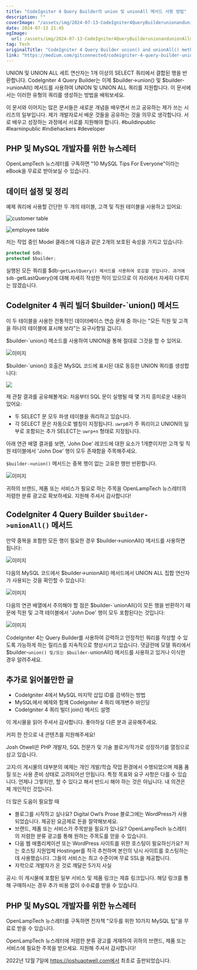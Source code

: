```yaml
---
title: "CodeIgniter 4 Query Builder의 union 및 unionAll 메서드 사용 방법"
description: ""
coverImage: "/assets/img/2024-07-13-CodeIgniter4QueryBuilderunionandunionAllmethods_0.png"
date: 2024-07-13 21:45
ogImage: 
  url: /assets/img/2024-07-13-CodeIgniter4QueryBuilderunionandunionAllmethods_0.png
tag: Tech
originalTitle: "CodeIgniter 4 Query Builder union() and unionAll() methods"
link: "https://medium.com/gitconnected/codeigniter-4-query-builder-union-and-unionall-methods-de00668e785c"
---
```



UNION 및 UNION ALL 세트 연산자는 1개 이상의 SELECT 쿼리에서 결합된 행을 반환합니다. CodeIgniter 4 Query Builder는 이제 $builder->union() 및 $builder->unionAll() 메서드를 사용하여 UNION 및 UNION ALL 쿼리를 지원합니다. 이 문서에서는 이러한 유형의 쿼리를 생성하는 방법을 배워보세요.

이 문서와 이어지는 많은 문서들은 새로운 개념을 배우면서 쓰고 공유하는 제가 쓰는 시리즈의 일부입니다. 제가 개발자로서 배운 것들을 공유하는 것을 의무로 생각합니다. 서로 배우고 성장하는 과정에서 서로를 지원해야 합니다. #buildinpublic #learninpublic #indiehackers #developer

## PHP 및 MySQL 개발자를 위한 뉴스레터

OpenLampTech 뉴스레터를 구독하면 "10 MySQL Tips For Everyone"이라는 eBook을 무료로 받아보실 수 있습니다.

<div class="content-ad"></div>

## 데이터 설정 및 정리

예제 쿼리에 사용할 간단한 두 개의 테이블, 고객 및 직원 테이블을 사용하고 있어요:

![customer table](/assets/img/2024-07-13-CodeIgniter4QueryBuilderunionandunionAllmethods_0.png)

![employee table](/assets/img/2024-07-13-CodeIgniter4QueryBuilderunionandunionAllmethods_1.png)

<div class="content-ad"></div>

저는 작업 중인 Model 클래스에 다음과 같은 2개의 보호된 속성을 가지고 있습니다:

```js
protected $db;
protected $builder;
```

실행된 모든 쿼리를 $db-`getLastQuery() 메서드를 사용하여 로깅할 것입니다. 과거에 $db-`getLastQuery()에 대해 자세히 작성한 적이 있으므로 이 자리에서 자세히 다루지는 않겠습니다.

## CodeIgniter 4 쿼리 빌더 $builder-`union() 메서드

<div class="content-ad"></div>

이 두 테이블을 사용한 전통적인 데이터베이스 연습 문제 중 하나는 "모든 직원 및 고객을 하나의 테이블에 표시해 보라"는 요구사항일 겁니다.

$builder-`union() 메소드를 사용하여 UNION을 통해 절대로 그것을 할 수 있어요.

![이미지](/assets/img/2024-07-13-CodeIgniter4QueryBuilderunionandunionAllmethods_2.png)

$builder-`union() 호출은 MySQL 코드에 표시된 대로 동등한 UNION 쿼리를 생성합니다:

<div class="content-ad"></div>

<img src="/assets/img/2024-07-13-CodeIgniter4QueryBuilderunionandunionAllmethods_3.png" />

제 관찰 결과를 공유해볼게요:
처음부터 SQL 문이 실행될 때 몇 가지 흥미로운 내용이 있어요:

- 두 SELECT 문 모두 파생 테이블을 쿼리하고 있습니다.
- 각 SELECT 문은 자동으로 별칭이 지정됩니다. `uwrp0`가 주 쿼리이고 UNION의 일부로 포함되는 추가 SELECT는 `uwrp+n` 형태로 지정됩니다.

아래 연관 배열 결과를 보면, 'John Doe' 레코드에 대한 요소가 1개뿐이지만 고객 및 직원 테이블에서 'John Doe' 행이 모두 존재함을 주목해주세요.

<div class="content-ad"></div>

`$builder->union()` 메서드는 중복 행이 없는 고유한 행만 반환합니다.

![이미지](/assets/img/2024-07-13-CodeIgniter4QueryBuilderunionandunionAllmethods_4.png)

귀하의 브랜드, 제품 또는 서비스가 필요로 하는 주목을 OpenLampTech 뉴스레터의 저렴한 분류 광고로 확보하세요. 지원해 주셔서 감사합니다!

## CodeIgniter 4 Query Builder `$builder->unionAll()` 메서드

<div class="content-ad"></div>

만약 중복을 포함한 모든 행이 필요한 경우 $builder->unionAll() 메서드를 사용하면 됩니다:

![이미지](/assets/img/2024-07-13-CodeIgniter4QueryBuilderunionandunionAllmethods_5.png)

다음의 MySQL 코드에서 $builder->unionAll() 메서드에서 UNION ALL 집합 연산자가 사용되는 것을 확인할 수 있습니다:

![이미지](/assets/img/2024-07-13-CodeIgniter4QueryBuilderunionandunionAllmethods_6.png)

<div class="content-ad"></div>

다음의 연관 배열에서 주의해야 할 점은 $builder-`unionAll()이 모든 행을 반환하기 때문에 직원 및 고객 테이블에서 'John Doe' 행이 모두 포함된다는 것입니다:

![이미지](/assets/img/2024-07-13-CodeIgniter4QueryBuilderunionandunionAllmethods_7.png)

CodeIgniter 4는 Query Builder를 사용하여 강력하고 안정적인 쿼리를 작성할 수 있도록 가능하게 하는 릴리스를 지속적으로 향상시키고 있습니다. 댓글란에 모델 쿼리에서 $builder-`union() 및/또는 $builder-`unionAll() 메서드를 사용하고 있거나 이식한 경우 알려주세요.

## 추가로 읽어볼만한 글

<div class="content-ad"></div>

- CodeIgniter 4에서 MySQL 마지막 삽입 ID를 검색하는 방법
- MySQL에서 예제와 함께 CodeIgniter 4 쿼리 매개변수 바인딩
- CodeIgniter 4 쿼리 빌더 join() 메서드 설명

이 게시물을 읽어 주셔서 감사합니다. 좋아하실 다른 분과 공유해주세요.

커피 한 잔으로 내 콘텐츠를 지원해주세요!

Josh Otwell은 PHP 개발자, SQL 전문가 및 기술 블로거/작가로 성장하기를 열정으로 삼고 있습니다.

<div class="content-ad"></div>

고지:이 게시물의 대부분의 예제는 개인 개발/학습 작업 환경에서 수행되었으며 제품 품질 또는 사용 준비 상태로 고려되어선 안됩니다. 특정 목표와 요구 사항은 다를 수 있습니다. 언제나 그렇지만, 할 수 있다고 해서 반드시 해야 하는 것은 아닙니다. 내 의견은 제 개인적인 것입니다.

더 많은 도움이 필요할 때

- 블로그를 시작하고 싶나요? Digital Owl’s Prose 블로그에는 WordPress가 사용되었습니다. 제공된 요금제로 돈을 절약해보세요.
- 브랜드, 제품 또는 서비스가 주목받을 필요가 있나요? OpenLampTech 뉴스레터의 저렴한 분류 광고를 통해 원하는 주목도를 얻을 수 있습니다.
- 다음 웹 애플리케이션 또는 WordPress 사이트를 위한 호스팅이 필요하신가요? 저는 호스팅 지원업체 Hostinger를 적극 추천하며 본인의 낚시 사이트를 호스팅하는 데 사용했습니다. 그들의 서비스는 최고 수준이며 무료 SSL을 제공합니다.
- 자학으로 개발자가 온 것로 깨달은 5가지 사실

공시: 이 게시물에 포함된 일부 서비스 및 제품 링크는 제휴 링크입니다. 해당 링크를 통해 구매하시는 경우 추가 비용 없이 수수료를 받을 수 있습니다.

<div class="content-ad"></div>

## PHP 및 MySQL 개발자를 위한 뉴스레터

OpenLampTech 뉴스레터를 구독하면 전자책 "모두를 위한 10가지 MySQL 팁"을 무료로 받을 수 있습니다.

OpenLampTech 뉴스레터에 저렴한 분류 광고를 게재하여 귀하의 브랜드, 제품 또는 서비스에 필요한 주목을 받으세요. 지원해 주셔서 감사합니다!

2022년 12월 7일에 https://joshuaotwell.com에서 최초로 출판되었습니다.